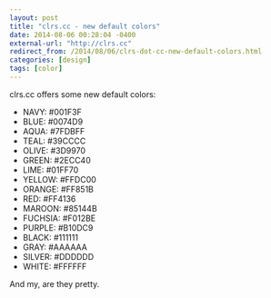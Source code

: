 ```yaml
---
layout: post
title: "clrs.cc - new default colors"
date: 2014-08-06 00:28:04 -0400
external-url: "http://clrs.cc"
redirect_from: /2014/08/06/clrs-dot-cc-new-default-colors.html
categories: [design]
tags: [color]
---
```


clrs.cc offers some new default colors:


- NAVY: #001F3F
- BLUE: #0074D9
- AQUA: #7FDBFF
- TEAL: #39CCCC
- OLIVE: #3D9970
- GREEN: #2ECC40
- LIME: #01FF70
- YELLOW: #FFDC00
- ORANGE: #FF851B
- RED: #FF4136
- MAROON: #85144B
- FUCHSIA: #F012BE
- PURPLE: #B10DC9
- BLACK: #111111
- GRAY: #AAAAAA
- SILVER: #DDDDDD
- WHITE: #FFFFFF

And my, are they pretty.
